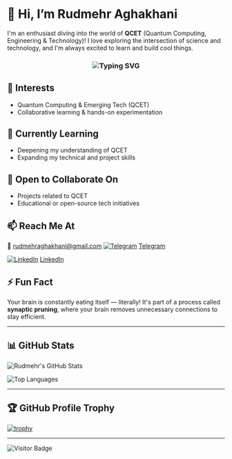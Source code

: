 # 👋 Hi, I’m Rudmehr Aghakhani

I'm an enthusiast diving into the world of **QCET** (Quantum Computing, Engineering & Technology)! I love exploring the intersection of science and technology, and I'm always excited to learn and build cool things.

<h3 align="center">
  <img src="https://readme-typing-svg.demolab.com?font=Fira+Code&size=22&pause=1000&color=336699&center=true&vCenter=true&multiline=true&width=435&height=60&lines=Hi+I'm+Rudmehr+Aghakhani;QCET+Explorer+and+Tech+Learner!" alt="Typing SVG" />
</h3>

## 👀 Interests
- Quantum Computing & Emerging Tech (QCET)
- Collaborative learning & hands-on experimentation

## 🌱 Currently Learning
- Deepening my understanding of QCET
- Expanding my technical and project skills

## 🤝 Open to Collaborate On
- Projects related to QCET
- Educational or open-source tech initiatives

## 📫 Reach Me At
📧 rudmehraghakhani@gmail.com
[![Telegram](https://img.icons8.com/ios/50/000000/telegram.png)](https://t.me/YourTelegramUsername) [Telegram](https://t.me/RudmehrAghakhani)

[![LinkedIn](https://img.icons8.com/ios/50/000000/linkedin.png)](https://www.linkedin.com/in/YourLinkedInProfile) [LinkedIn](https://www.linkedin.com/in/rudmehr-aghakhani-78b476216)


## ⚡ Fun Fact
Your brain is constantly eating itself — literally! It's part of a process called **synaptic pruning**, where your brain removes unnecessary connections to stay efficient.

---

## 📊 GitHub Stats

![Rudmehr's GitHub Stats](https://github-readme-stats.vercel.app/api?username=RadmehrAghakhani&show_icons=true&theme=tokyonight)

![Top Languages](https://github-readme-stats.vercel.app/api/top-langs/?username=RadmehrAghakhani&layout=compact&theme=tokyonight)


---


## 🏆 GitHub Profile Trophy

[![trophy](https://github-profile-trophy.vercel.app/?username=RadmehrAghakhani&theme=juicyfresh)](https://github.com/ryo-ma/github-profile-trophy)

---

<!-- Optional Visitor Counter -->
![Visitor Badge](https://komarev.com/ghpvc/?username=RadmehrAghakhani&style=flat-square&color=blue)
